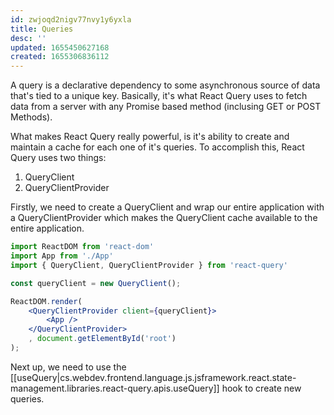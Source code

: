 ```yaml
---
id: zwjoqd2nigv77nvy1y6yxla
title: Queries
desc: ''
updated: 1655450627168
created: 1655306836112
---
```


A query is a declarative dependency to some asynchronous source of data that's tied to a unique key. Basically, it's what React Query uses to fetch data from a server with any Promise based method (inclusing GET or POST Methods).

What makes React Query really powerful, is it's ability to create and maintain a cache for each one of it's queries. To accomplish this, React Query uses two things:

1. QueryClient
2. QueryClientProvider

Firstly, we need to create a QueryClient and wrap our entire application with a QueryClientProvider which makes the QueryClient cache available to the entire application.

```jsx
import ReactDOM from 'react-dom'
import App from './App' 
import { QueryClient, QueryClientProvider } from 'react-query'

const queryClient = new QueryClient(); 

ReactDOM.render( 
    <QueryClientProvider client={queryClient}> 
        <App /> 
    </QueryClientProvider>
    , document.getElementById('root')
);
```

Next up, we need to use the [[useQuery|cs.webdev.frontend.language.js.jsframework.react.state-management.libraries.react-query.apis.useQuery]] hook to create new queries.
